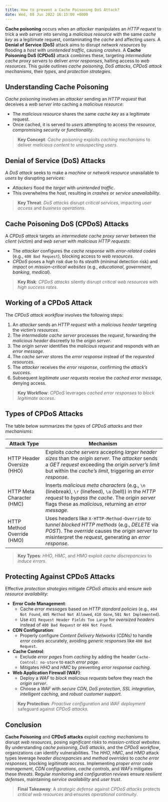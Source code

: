 ```yaml
---
title: How to prevent a Cache Poisoning DoS Attack?
date: Wed, 08 Jun 2022 16:15:00 +0000
---
```


**Cache poisoning** occurs when an *attacker* manipulates an *HTTP request* to trick a *web server* into serving a *malicious resource* with the same *cache key* as a legitimate request, contaminating the *cache* and affecting *users*. A **Denial of Service (DoS)** attack aims to disrupt *network resources* by flooding a *host* with *unintended traffic*, causing *crashes*. A **Cache Poisoning DoS (CPDoS)** attack combines these, targeting *intermediate cache proxy servers* to deliver *error responses*, halting access to *web resources*. This guide outlines *cache poisoning*, *DoS attacks*, *CPDoS attack mechanisms*, their *types*, and *protection strategies*.

## Understanding Cache Poisoning

*Cache poisoning* involves an *attacker* sending an *HTTP request* that deceives a *web server* into caching a *malicious resource*:

- The *malicious resource* shares the same *cache key* as a legitimate request.
- Once cached, it is served to *users* attempting to access the *resource*, compromising *security* or *functionality*.

> **Key Concept**: *Cache poisoning* exploits *caching mechanisms* to deliver *malicious content* to *unsuspecting users*.

## Denial of Service (DoS) Attacks

A *DoS attack* seeks to make a *machine* or *network resource* unavailable to *users* by disrupting *services*:

- *Attackers* flood the *target* with *unintended traffic*.
- This overwhelms the *host*, resulting in *crashes* or *service unavailability*.

> **Key Threat**: *DoS attacks* disrupt *critical services*, impacting *user access* and *business operations*.

## Cache Poisoning DoS (CPDoS) Attacks

A *CPDoS attack* targets an *intermediate cache proxy server* between the *client* (victim) and *web server* with *malicious HTTP requests*:

- The *attacker* configures the *cache response* with *error-related codes* (e.g., `400 Bad Request`), blocking access to *web resources*.
- *CPDoS* poses a *high risk* due to its *stealth* (minimal detection risk) and *impact* on *mission-critical websites* (e.g., *educational*, *government*, *banking*, *medical*).

> **Key Risk**: *CPDoS attacks* silently disrupt *critical web resources* with *high success rates*.

## Working of a CPDoS Attack

The *CPDoS attack workflow* involves the following steps:

1. An *attacker* sends an *HTTP request* with a *malicious header* targeting the *victim’s resources*.
2. The *intermediate cache server* processes the *request*, forwarding the *malicious header* discreetly to the *origin server*.
3. The *origin server* identifies the *malicious request* and responds with an *error message*.
4. The *cache server* stores the *error response* instead of the *requested resources*.
5. The *attacker* receives the *error response*, confirming the *attack’s success*.
6. Subsequent *legitimate user requests* receive the *cached error message*, denying access.

> **Key Workflow**: *CPDoS* leverages *cached error responses* to *block legitimate access*.

## Types of CPDoS Attacks

The table below summarizes the *types* of *CPDoS attacks* and their *mechanisms*:

| **Attack Type**            | **Mechanism**                                                                                                                                                                                                                 |
|----------------------------|-------------------------------------------------------------------------------------------------------------------------------------------------------------------------------------------------------------------------------|
| HTTP Header Oversize (HHO) | Exploits *cache servers* accepting *larger header sizes* than the *origin server*. The *attacker* sends a *GET request* exceeding the *origin server’s limit* but within the *cache’s limit*, triggering an *error response*. |
| HTTP Meta Character (HMC)  | Inserts *malicious meta characters* (e.g., `\n` (linebreak), `\r` (linefeed), `\a` (bell)) in the *HTTP request* to *bypass the cache*. The *origin server* flags these as *malicious*, returning an *error message*.         |
| HTTP Method Override (HMO) | Uses headers like `X-HTTP-Method-Override` to *tunnel blocked HTTP methods* (e.g., *DELETE* via *POST*). The *override* causes the *origin server* to misinterpret the *request*, generating an *error response*.             |

> **Key Types**: *HHO*, *HMC*, and *HMO* exploit *cache discrepancies* to *induce errors*.

## Protecting Against CPDoS Attacks

Effective *protection strategies* mitigate *CPDoS attacks* and ensure *web resource availability*:

- **Error Code Management**:
    - Cache *error messages* based on *HTTP standard policies* (e.g., `404 Not Found`, `405 Method Not Allowed`, `410 Gone`, `501 Not Implemented`).
    - Use `431 Request Header Fields Too Large` for *oversized headers* instead of `400 Bad Request` or `404 Not Found`.
- **CDN Configuration**:
    - Properly configure *Content Delivery Networks (CDNs)* to handle *error codes* accurately, avoiding *generic responses* like `400 Bad Request`.
- **Cache Control**:
    - Exclude *error pages* from *caching* by adding the header `Cache-Control: no-store` to each *error page*.
    - Mitigates *HHO* and *HMC* by preventing *error response caching*.
- **Web Application Firewall (WAF)**:
    - Deploy a *WAF* to *block malicious requests* before they reach the *origin server*.
    - Choose a *WAF* with *secure CDN*, *DoS protection*, *SSL integration*, *intelligent caching*, and *robust customer support*.

> **Key Protection**: *Proactive configuration* and *WAF deployment* safeguard against *CPDoS attacks*.

## Conclusion

**Cache Poisoning** and **CPDoS attacks** exploit *caching mechanisms* to disrupt *web resources*, posing *significant risks* to *mission-critical websites*. By understanding *cache poisoning*, *DoS attacks*, and the *CPDoS workflow*, organizations can identify vulnerabilities. The *HHO*, *HMC*, and *HMO* attack types leverage *header discrepancies* and *method overrides* to *cache error responses*, blocking *legitimate access*. Implementing *proper error code management*, *CDN configurations*, *cache controls*, and *WAFs* mitigates these *threats*. Regular *monitoring* and *configuration reviews* ensure *resilient defenses*, maintaining *service availability* and *user trust*.

> **Final Takeaway**: A *strategic defense* against *CPDoS attacks* protects *critical web resources* and ensures *operational continuity*.
